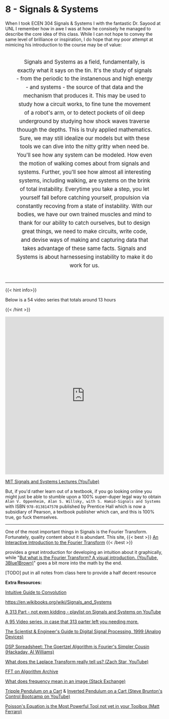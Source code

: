 # 8 - Signals & Systems

When I took ECEN 304 Signals & Systems Ⅰ with the fantastic Dr. Sayood at UNL I remember how in awe I was at how he consisely he managed to describe the core idea of this class. While I can not hope to convey the same level of brilliance or inspiration, I do hope that my poor attempt at mimicing his introduction to the course may be of value:

<div style="padding: 2px 7% 10px 7%;"><p style="font-size:1.2em;text-align: center;line-height:1.6;">Signals and Systems as a field, fundamentally, is exactly what it says on the tin. It's the study of signals - from the periodic to the instanenous and high energy - and systems - the source of that data and the mechanism that produces it. This may be used to study how a circuit works, to fine tune the movement of a robot's arm, or to detect pockets of oil deep underground by studying how shock waves traverse thouugh the depths. This is truly applied mathematics. Sure, we may still idealize our models but with these tools we can dive into the nitty gritty when need be. You'll see how any system can be modeled. How even the motion of walking comes about from signals and systems. Further, you'll see how almost all interesting systems, including walking, are systems on the brink of total instability. Everytime you take a step, you let yourself fall before catching yourself, propulsion via constantly recoving from a state of instability. With our bodies, we have our own trained muscles and mind to thank for our ability to catch ourselves, but to design great things, we need to make circuits, write code, and devise ways of making and capturing data that takes advantage of these same facts. Signals and Systems is about harnessesing instability to make it do work for us.</p></div>

---



<script>
    document.getElementById("mathMenu").open = true;
</script>

{{< hint info>}}

Below is a 54 video series that totals around 13 hours

{{< /hint >}}

<iframe width="100%" height="500" src="https://www.youtube.com/embed/playlist?list=PLOunECWxELQRYwsuj4BL4Hu1nvj9dxRQ6" title="YouTube video player" frameborder="0" allow="accelerometer; autoplay; clipboard-write; encrypted-media; gyroscope; picture-in-picture" allowfullscreen></iframe>

[MIT Signals and Systems Lectures (YouTube)](https://www.youtube.com/watch?v=-FHm2pQmiSM&list=PLUl4u3cNGP61kdPAOC7CzFjJZ8f1eMUxs&ab_channel=MITOpenCourseWare)

But, if you'd rather learn out of a textbook, if you go looking online you might just be able to stumble upon a 100% super-duper legal way to obtain `Alan V. Oppenheim, Alan S. Willsky, with S. Hamid-Signals and Systems` with ISBN `978-0138147570` published by Prentice Hall which is now a subsidiary of Pearson, a textbook publisher which can, and this is 100% true, go fuck themselves.

---

One of the most important things in Signals is the Fourier Transform. Fortunately, quality content about it is abundant. This site, {{< best >}} [An Interactive Introduction to the Fourier Transform](http://www.jezzamon.com/fourier/) {{< /best >}}

provides a great introduction for developing an intuition about it graphically, while "[But what is the Fourier Transform? A visual introduction. (YouTube, 3Blue1Brown)](https://www.youtube.com/watch?v=spUNpyF58BY)" goes a bit more into the math by the end.

[TODO] put in all notes from class here to provide a half decent resource

**Extra Resources:**

[Intuitive Guide to Convolution](https://betterexplained.com/articles/intuitive-convolution/)

https://en.wikibooks.org/wiki/Signals_and_Systems

[A 313 Part - not even kidding - playlist on Signals and Systems on YouTube](https://www.youtube.com/watch?v=s8rsR_TStaA&list=PLBlnK6fEyqRhG6s3jYIU48CqsT5cyiDTO&index=1&ab_channel=NesoAcademy)

[A 95 Video series, in case that 313 parter left you needing more.](https://www.youtube.com/playlist?list=PL5D4A7494C03A0227)

[The Scientist & Engineer's Guide to Digital Signal Processing, 1999 (Analog Devices)](https://www.analog.com/en/education/education-library/scientist_engineers_guide.html#Foundations)

[DSP Spreadsheet: The Goertzel Algorithm is Fourier's Simpler Cousin (Hackaday, Al Williams)](https://hackaday.com/2020/11/13/dsp-spreadsheet-the-goertzel-algorithm-is-fouriers-simpler-cousin/)

[What does the Laplace Transform really tell us? (Zach Star, YouTube)](https://www.youtube.com/watch?v=n2y7n6jw5d0&ab_channel=ZachStar)

[FFT on Algorithm Archive](https://www.algorithm-archive.org/contents/cooley_tukey/cooley_tukey.html)





[What does frequency mean in an image (Stack Exchange)](https://photo.stackexchange.com/questions/40401/what-does-frequency-mean-in-an-image)

[Tripple Pendulum on a Cart](https://www.youtube.com/watch?v=cyN-CRNrb3E&ab_channel=TobiasGl%C3%BCck) & [Inverted Pendulum on a Cart (Steve Brunton's Control Bootcamp on YouTube)](https://www.youtube.com/watch?v=qjhAAQexzLg&ab_channel=SteveBrunton)

[Poisson's Equation is the Most Powerful Tool not yet in your Toolbox (Matt Ferraro)](https://mattferraro.dev/posts/poissons-equation)

